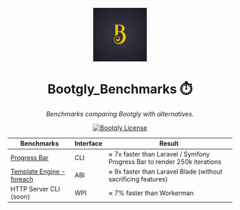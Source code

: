 <p align="center">
  <img src="https://github.com/bootgly/.github/raw/main/favicon-temp1-128.png" alt="bootgly-logo" width="120px" height="120px"/>
</p>
<h1 align="center">Bootgly_Benchmarks ⏱️</h1>
<p align="center">
  <i>Benchmarks comparing Bootgly with alternatives.</i>
</p>
<p align="center">
  <a href="https://packagist.org/packages/bootgly/bootgly">
    <img alt="Bootgly License" src="https://img.shields.io/github/license/bootgly/bootgly"/>
  </a>
</p>

Benchmarks | Interface | Result
--- | --- | ---
[Progress Bar][BENCHMARK_01] | CLI | ≈ 7x faster than Laravel / Symfony Progress Bar to render 250k iterations
[Template Engine - foreach][BENCHMARK_02] | ABI | ≈ 9x faster than Laravel Blade (without sacrificing features)
HTTP Server CLI (soon) | WPI | ≈ 7% faster than Workerman

<!-- Links -->
[BENCHMARK_01]: https://github.com/bootgly/bootgly_benchmarks/tree/main/Progress_Bar/README.md
[BENCHMARK_02]: https://github.com/bootgly/bootgly_benchmarks/tree/main/Template_Engine/README.md
[BENCHMARK_03]: https://github.com/bootgly/bootgly_benchmarks/tree/main/HTTP_Server_CLI/README.md
